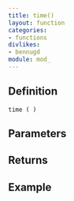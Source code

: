 ```yaml
---
title: time()
layout: function
categories:
- functions
divlikes:
- bennugd
module: mod_
---
```


## Definition

    time ( )

## Parameters

## Returns

## Example
